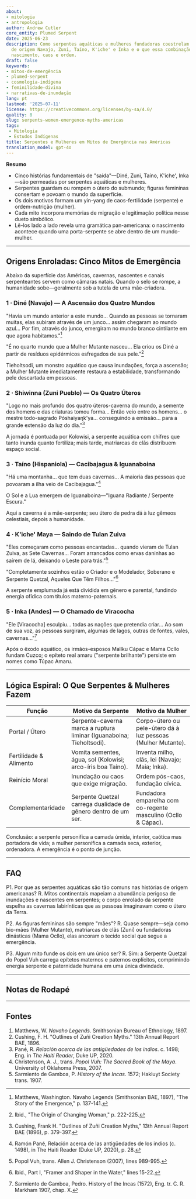 ```yaml
---
about:
- mitologia
- antropologia
author: Andrew Cutler
core_entity: Plumed Serpent
date: 2025-06-23
description: Como serpentes aquáticas e mulheres fundadoras coestrelam nas histórias
  de origem Navajo, Zuni, Taíno, K'iche' e Inka e o que essa combinação revela sobre
  nascimento, caos e ordem.
draft: false
keywords:
- mitos-de-emergência
- plumed-serpent
- cosmologia-indígena
- feminilidade-divina
- narrativas-de-inundação
lang: pt
lastmod: '2025-07-11'
license: https://creativecommons.org/licenses/by-sa/4.0/
quality: 8
slug: serpents-women-emergence-myths-americas
tags:
 - Mitologia
 - Estudos Indígenas
title: Serpentes e Mulheres em Mitos de Emergência nas Américas
translation_model: gpt-4o
---
```


**Resumo**

- Cinco histórias fundamentais de "saída"—Diné, Zuni, Taíno, K'iche', Inka—são permeadas por serpentes aquáticas e mulheres.
- Serpentes guardam ou rompem o útero do submundo; figuras femininas consertam e povoam o mundo da superfície.
- Os dois motivos formam um yin-yang de caos-fertilidade (serpente) e ordem-nutrição (mulher).
- Cada mito incorpora memórias de migração e legitimação política nesse dueto simbólico.
- Lê-los lado a lado revela uma gramática pan-americana: o nascimento acontece quando uma porta-serpente se abre dentro de um mundo-mulher.

---

## Origens Enroladas: Cinco Mitos de Emergência

Abaixo da superfície das Américas, cavernas, nascentes e canais serpenteantes servem como câmaras natais. Quando o selo se rompe, a humanidade sobe—geralmente sob a tutela de uma mãe-criadora.

### 1 · Diné (Navajo) — A Ascensão dos Quatro Mundos

"Havia um mundo anterior a este mundo... Quando as pessoas se tornaram muitas, elas subiram através de um junco... assim chegaram ao mundo azul... Por fim, através do junco, emergiram no mundo branco cintilante em que agora habitamos."[^1]

"É no quarto mundo que a Mulher Mutante nasceu... Ela criou os Diné a partir de resíduos epidérmicos esfregados de sua pele."[^2]

Tieholtsodi, um monstro aquático que causa inundações, força a ascensão; a Mulher Mutante imediatamente restaura a estabilidade, transformando pele descartada em pessoas.

### 2 · Shiwinna (Zuni Pueblo) — Os Quatro Úteros

"Logo no mais profundo dos quatro úteros-caverna do mundo, a semente dos homens e das criaturas tomou forma... Então veio entre os homens... o mestre todo-sagrado Póshaiyaŋk'ya... conseguindo a emissão... para a grande extensão da luz do dia."[^3]

A jornada é pontuada por Kolowisi, a serpente aquática com chifres que tanto inunda quanto fertiliza; mais tarde, matriarcas de clãs distribuem espaço social.

### 3 · Taíno (Hispaniola) — Cacibajagua & Iguanaboina

"Há uma montanha... que tem duas cavernas... A maioria das pessoas que povoaram a ilha veio de Cacibajagua."[^4]

O Sol e a Lua emergem de Iguanaboina—"Iguana Radiante / Serpente Escura."

Aqui a caverna é a mãe-serpente; seu útero de pedra dá à luz gêmeos celestiais, depois a humanidade.

### 4 · K'iche' Maya — Saindo de Tulan Zuiva

"Eles começaram como pessoas encantadas... quando vieram de Tulan Zuiva, as Sete Cavernas... Foram arrancados como ervas daninhas ao saírem de lá, deixando o Leste para trás."[^5]

"Completamente sozinhos estão o Criador e o Modelador, Soberano e Serpente Quetzal, Aqueles Que Têm Filhos..."[^6]

A serpente emplumada já está dividida em gênero e parental, fundindo energia ofídica com títulos materno-paternais.

### 5 · Inka (Andes) — O Chamado de Viracocha

"Ele [Viracocha] esculpiu... todas as nações que pretendia criar... Ao som de sua voz, as pessoas surgiram, algumas de lagos, outras de fontes, vales, cavernas..."[^7]

Após o êxodo aquático, os irmãos-esposos Mallku Cápac e Mama Ocllo fundam Cuzco; o epíteto real amaru ("serpente brilhante") persiste em nomes como Túpac Amaru.

---

## Lógica Espiral: O Que Serpentes & Mulheres Fazem

| Função | Motivo da Serpente | Motivo da Mulher |
|--------|--------------------|------------------|
| Portal / Útero | Serpente-caverna marca a ruptura liminar (Iguanaboina; Tieholtsodi). | Corpo-útero ou pele-útero dá à luz pessoas (Mulher Mutante). |
| Fertilidade & Alimento | Vomita sementes, água, sol (Kolowisi; arco-íris boa Taíno). | Inventa milho, clãs, lei (Navajo; Maia; Inka). |
| Reinício Moral | Inundação ou caos que exige migração. | Ordem pós-caos, fundação cívica. |
| Complementaridade | Serpente Quetzal carrega dualidade de gênero dentro de um ser. | Fundadora emparelha com co-regente masculino (Ocllo & Cápac). |

Conclusão: a serpente personifica a camada úmida, interior, caótica mas portadora de vida; a mulher personifica a camada seca, exterior, ordenadora. A emergência é o ponto de junção.

---

## FAQ

P1. Por que as serpentes aquáticas são tão comuns nas histórias de origem americanas?
R. Mitos continentais mapeiam a abundância perigosa de inundações e nascentes em serpentes; o corpo enrolado da serpente espelha as cavernas labirínticas que as pessoas imaginavam como o útero da Terra.

P2. As figuras femininas são sempre "mães"?
R. Quase sempre—seja como bio-mães (Mulher Mutante), matriarcas de clãs (Zuni) ou fundadoras dinásticas (Mama Ocllo), elas ancoram o tecido social que segue a emergência.

P3. Algum mito funde os dois em um único ser?
R. Sim: a Serpente Quetzal do Popol Vuh carrega epítetos maternos e paternos explícitos, comprimindo energia serpente e paternidade humana em uma única divindade.

---

## Notas de Rodapé

[^1]: Matthews, Washington. Navaho Legends (Smithsonian BAE, 1897), "The Story of the Emergence," p. 137-141.
[^2]: Ibid., "The Origin of Changing Woman," p. 222-225.
[^3]: Cushing, Frank H. "Outlines of Zuñi Creation Myths," 13th Annual Report BAE (1896), p. 379-397.
[^4]: Ramón Pané, Relación acerca de las antigüedades de los indios (c. 1498), in The Haiti Reader (Duke UP, 2020), p. 28.
[^5]: Popol Vuh, trans. Allen J. Christenson (2007), lines 989-995.
[^6]: Ibid., Part I, "Framer and Shaper in the Water," lines 15-22.
[^7]: Sarmiento de Gamboa, Pedro. History of the Incas (1572), Eng. tr. C. R. Markham 1907, chap. X.

---

## Fontes

1. Matthews, W. *Navaho Legends*. Smithsonian Bureau of Ethnology, 1897.
2. Cushing, F. H. "Outlines of Zuñi Creation Myths." 13th Annual Report BAE, 1896.
3. Pané, R. *Relación acerca de las antigüedades de los indios*. c. 1498; Eng. in *The Haiti Reader*, Duke UP, 2020.
4. Christenson, A. J., trans. *Popol Vuh: The Sacred Book of the Maya*. University of Oklahoma Press, 2007.
5. Sarmiento de Gamboa, P. *History of the Incas*. 1572; Hakluyt Society trans. 1907.